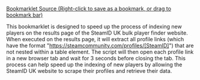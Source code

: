 [Bookmarklet Source (Right-click to save as a bookmark, or drag to bookmark bar)](index.js)

This bookmarklet is designed to speed up the process of indexing new players on the results page of the SteamID UK bulk player finder website. When executed on the results page, it will extract all profile links (which have the format "https://steamcommunity.com/profiles/[SteamID]") that are not nested within a table element. The script will then open each profile link in a new browser tab and wait for 3 seconds before closing the tab. This process can help speed up the indexing of new players by allowing the SteamID UK website to scrape their profiles and retrieve their data.
